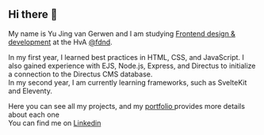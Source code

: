 ## Hi there 👋

<!--
**yujing-student/Yujing-student** is a ✨ _special_ ✨ repository because its `README.md` (this file) appears on your GitHub profile.




Here are some ideas to get you started:

- 🔭 I’m currently working on ...
- 🌱 I’m currently learning ...
- 👯 I’m looking to collaborate on ...
- 🤔 I’m looking for help with ...
- 💬 Ask me about ...
- 📫 How to reach me: ...
- 😄 Pronouns: ...
- ⚡ Fun fact: ...
-->

My name is Yu Jing van Gerwen and I am studying <a href="https://www.hva.nl/opleidingen/ad-frontend-design-and-development?gad_source=1&gclid=Cj0KCQjwvpy5BhDTARIsAHSilykElpKWGA5rnxZlu2ETEpY9xJeN-_hlOL3_IH_1Y0Q8928FYlYelJcaAqRpEALw_wcB">Frontend design & development</a> at the HvA <a href="https://github.com/fdnd">@fdnd</a>.


In my first year, I learned best practices in HTML, CSS, and JavaScript. I also gained experience with EJS, Node.js, Express, and Directus to initialize a connection to the Directus CMS database.
<br>
In my second year, I am currently learning frameworks, such as SvelteKit and Eleventy.

Here you can see all my projects, and my <a href="https://i-love-web-dun.vercel.app/">portfolio </a> provides more details about each one
<br>
You can find me on <a href="https://www.linkedin.com/in/yu-jing-van-gerwen-a959431b7?lipi=urn%3Ali%3Apage%3Ad_flagship3_profile_view_base_contact_details%3Bb9528yw7RYecDvOa9rVhqw%3D%3D">Linkedin</a>


